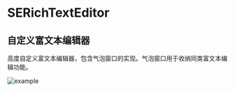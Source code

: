 # SERichTextEditor
## 自定义富文本编辑器
高度自定义富文本编辑器，包含气泡窗口的实现。气泡窗口用于收纳同类富文本编辑功能。


![example](https://img-blog.csdnimg.cn/20201112192839409.png#pic_center)


